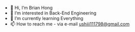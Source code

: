 - 👋 Hi, I’m Brian Hong
- 👀 I’m interested in Back-End Engineering
- 🌱 I’m currently learning Everything
- 📫 How to reach me - via e-mail ushiii111798@gmail.com

<!---
ushiii111798/ushiii111798 is a ✨ special ✨ repository because its `README.md` (this file) appears on your GitHub profile.
You can click the Preview link to take a look at your changes.
--->
